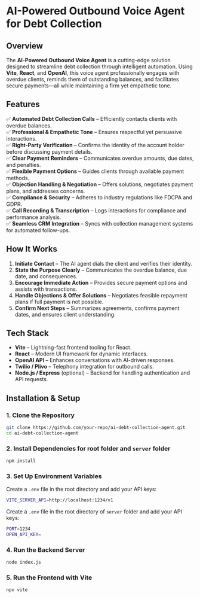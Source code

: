 # AI-Powered Outbound Voice Agent for Debt Collection

## Overview  
The **AI-Powered Outbound Voice Agent** is a cutting-edge solution designed to streamline debt collection through intelligent automation. Using **Vite**, **React**, and **OpenAI**, this voice agent professionally engages with overdue clients, reminds them of outstanding balances, and facilitates secure payments—all while maintaining a firm yet empathetic tone.

## Features  
✅ **Automated Debt Collection Calls** – Efficiently contacts clients with overdue balances.  
✅ **Professional & Empathetic Tone** – Ensures respectful yet persuasive interactions.  
✅ **Right-Party Verification** – Confirms the identity of the account holder before discussing payment details.  
✅ **Clear Payment Reminders** – Communicates overdue amounts, due dates, and penalties.  
✅ **Flexible Payment Options** – Guides clients through available payment methods.  
✅ **Objection Handling & Negotiation** – Offers solutions, negotiates payment plans, and addresses concerns.  
✅ **Compliance & Security** – Adheres to industry regulations like FDCPA and GDPR.  
✅ **Call Recording & Transcription** – Logs interactions for compliance and performance analysis.  
✅ **Seamless CRM Integration** – Syncs with collection management systems for automated follow-ups.  

## How It Works  
1. **Initiate Contact** – The AI agent dials the client and verifies their identity.  
2. **State the Purpose Clearly** – Communicates the overdue balance, due date, and consequences.  
3. **Encourage Immediate Action** – Provides secure payment options and assists with transactions.  
4. **Handle Objections & Offer Solutions** – Negotiates feasible repayment plans if full payment is not possible.  
5. **Confirm Next Steps** – Summarizes agreements, confirms payment dates, and ensures client understanding.  

## Tech Stack  
- **Vite** – Lightning-fast frontend tooling for React.  
- **React** – Modern UI framework for dynamic interfaces.  
- **OpenAI API** – Enhances conversations with AI-driven responses.  
- **Twilio / Plivo** – Telephony integration for outbound calls.  
- **Node.js / Express** (optional) – Backend for handling authentication and API requests.  

## Installation & Setup  

### 1. Clone the Repository  
```bash
git clone https://github.com/your-repo/ai-debt-collection-agent.git
cd ai-debt-collection-agent
```

### 2. Install Dependencies for root folder and `server` folder
```bash
npm install
```

### 3. Set Up Environment Variables
Create a `.env` file in the root directory and add your API keys:
```bash
VITE_SERVER_API=http://localhost:1234/v1
```

Create a `.env` file in the root directory of `server` folder and add your API keys:
```bash
PORT=1234
OPEN_API_KEY=
```

### 4. Run the Backend Server
```bash
node index.js
```

### 5. Run the Frontend with Vite
```bash
npx vite
```
